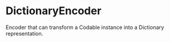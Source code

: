 # DictionaryEncoder

Encoder that can transform a Codable instance into a Dictionary representation.
